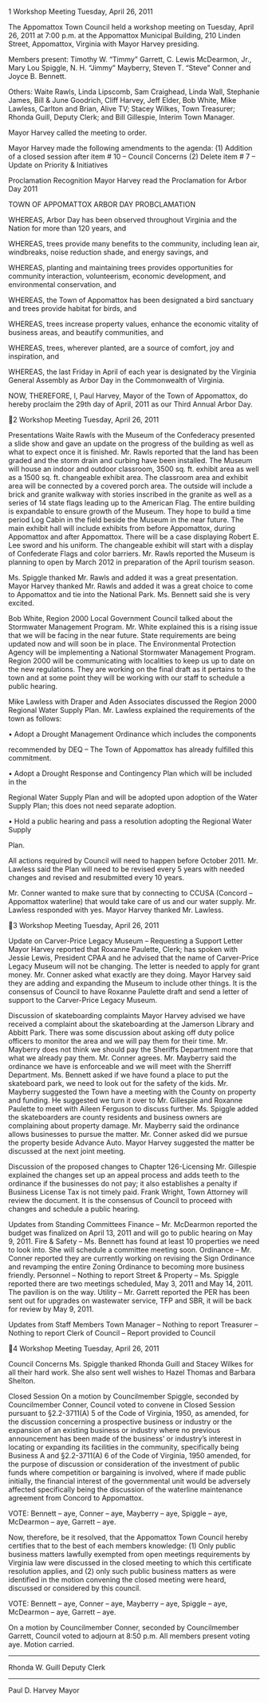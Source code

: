 1  Workshop Meeting
    Tuesday, April 26, 2011

The Appomattox Town Council held a workshop meeting on Tuesday, April 26, 2011 at 7:00
p.m. at the Appomattox Municipal Building, 210 Linden Street, Appomattox, Virginia with
Mayor Harvey presiding.

Members present:  Timothy W. “Timmy” Garrett, C. Lewis McDearmon, Jr., Mary Lou
Spiggle, N. H. “Jimmy” Mayberry, Steven T. “Steve” Conner and Joyce B. Bennett.

Others:  Waite Rawls, Linda Lipscomb, Sam Craighead, Linda Wall, Stephanie James, Bill &
June Goodrich, Cliff Harvey, Jeff Elder, Bob White, Mike Lawless, Carlton and Brian, Alive
TV; Stacey Wilkes, Town Treasurer; Rhonda Guill, Deputy Clerk; and Bill Gillespie, Interim
Town Manager.

Mayor Harvey called the meeting to order.

Mayor Harvey made the following amendments to the agenda:
(1) Addition of a closed session after item # 10 – Council Concerns
(2) Delete item # 7 – Update on Priority & Initiatives

Proclamation Recognition
Mayor Harvey read the Proclamation for Arbor Day 2011

TOWN OF APPOMATTOX
ARBOR DAY PROBCLAMATION

WHEREAS, Arbor Day has been observed throughout Virginia and the Nation for more
than 120 years, and

WHEREAS, trees provide many benefits to the community, including lean air,
windbreaks, noise reduction shade, and energy savings, and

WHEREAS, planting and maintaining trees provides opportunities for community
interaction, volunteerism, economic development, and environmental conservation, and

WHEREAS, the Town of Appomattox has been designated a bird sanctuary and trees
provide habitat for birds, and

WHEREAS, trees increase property values, enhance the economic vitality of business
areas, and beautify communities, and

WHEREAS, trees, wherever planted, are a source of comfort, joy and inspiration, and

WHEREAS, the last Friday in April of each year is designated by the Virginia General
Assembly as Arbor Day in the Commonwealth of Virginia.

NOW, THEREFORE, I, Paul Harvey, Mayor of the Town of Appomattox, do hereby
proclaim the 29th day of April, 2011 as our Third Annual Arbor Day.

2  Workshop Meeting
    Tuesday, April 26, 2011

Presentations
Waite Rawls with the Museum of the Confederacy presented a slide show and gave an update
on the progress of the building as well as what to expect once it is finished.
Mr. Rawls reported that the land has been graded and the storm drain and curbing have been
installed.  The Museum will house an indoor and outdoor classroom, 3500 sq. ft. exhibit area
as well as a 1500 sq. ft. changeable exhibit area.  The classroom area and exhibit area will be
connected by a covered porch area.  The outside will include a brick and granite walkway
with stories inscribed in the granite as well as a series of 14 state flags leading up to the
American Flag.  The entire building is expandable to ensure growth of the Museum.  They
hope to build a time period Log Cabin in the field beside the Museum in the near future.  The
main exhibit hall will include exhibits from before Appomattox, during Appomattox and
after Appomattox.  There will be a case displaying Robert E. Lee sword and his uniform.
The changeable exhibit will start with a display of Confederate Flags and color barriers.  Mr.
Rawls reported the Museum is planning to open by March 2012 in preparation of the April
tourism season.

Ms. Spiggle thanked Mr. Rawls and added it was a great presentation.
Mayor Harvey thanked Mr. Rawls and added it was a great choice to come to Appomattox
and tie into the National Park.
Ms. Bennett said she is very excited.

Bob White, Region 2000 Local Government Council talked about the Stormwater
Management Program.  Mr. White explained this is a rising issue that we will be facing in the
near future.  State requirements are being updated now and will soon be in place.  The
Environmental Protection Agency will be implementing a National Stormwater Management
Program.  Region 2000 will be communicating with localities to keep us up to date on the
new regulations.  They are working on the final draft as it pertains to the town and at some
point they will be working with our staff to schedule a public hearing.

Mike Lawless with Draper and Aden Associates discussed the Region 2000 Regional Water
Supply Plan.  Mr. Lawless explained the requirements of the town as follows:

•  Adopt a Drought Management Ordinance which includes the components

recommended by DEQ – The Town of Appomattox has already fulfilled this
commitment.

•  Adopt a Drought Response and Contingency Plan which will be included in the

Regional Water Supply Plan and will be adopted upon adoption of the Water Supply
Plan; this does not need separate adoption.

•  Hold a public hearing and pass a resolution adopting the Regional Water Supply

Plan.

All actions required by Council will need to happen before October 2011.
Mr. Lawless said the Plan will need to be revised every 5 years with needed changes and
revised and resubmitted every 10 years.

Mr. Conner wanted to make sure that by connecting to CCUSA (Concord – Appomattox
waterline) that would take care of us and our water supply.  Mr. Lawless responded with yes.
Mayor Harvey thanked Mr. Lawless.

3  Workshop Meeting
    Tuesday, April 26, 2011

Update on Carver-Price Legacy Museum – Requesting a Support Letter
Mayor Harvey reported that Roxanne Paulette, Clerk; has spoken with Jessie Lewis,
President CPAA and he advised that the name of Carver-Price Legacy Museum will not be
changing.  The letter is needed to apply for grant money.  Mr. Conner asked what exactly are
they doing.  Mayor Harvey said they are adding and expanding the Museum to include other
things.  It is the consensus of Council to have Roxanne Paulette draft and send a letter of
support to the Carver-Price Legacy Museum.

Discussion of skateboarding complaints
Mayor Harvey advised we have received a complaint about the skateboarding at the
Jamerson Library and Abbitt Park.  There was some discussion about asking off duty police
officers to monitor the area and we will pay them for their time.  Mr. Mayberry does not
think we should pay the Sheriffs Department more that what we already pay them.  Mr.
Conner agrees.  Mr. Mayberry said the ordinance we have is enforceable and we will meet
with the Sherriff Department.  Ms. Bennett asked if we have found a place to put the
skateboard park, we need to look out for the safety of the kids.  Mr. Mayberry suggested the
Town have a meeting with the County on property and funding.  He suggested we turn it over
to Mr. Gillespie and Roxanne Paulette to meet with Aileen Ferguson to discuss further.  Ms.
Spiggle added the skateboarders are county residents and business owners are complaining
about property damage.  Mr. Mayberry said the ordinance allows businesses to pursue the
matter.  Mr. Conner asked did we pursue the property beside Advance Auto.  Mayor Harvey
suggested the matter be discussed at the next joint meeting.

Discussion of the proposed changes to Chapter 126-Licensing
Mr. Gillespie explained the changes set up an appeal process and adds teeth to the ordinance
if the businesses do not pay; it also establishes a penalty if Business License Tax is not timely
paid.  Frank Wright, Town Attorney will review the document.  It is the consensus of Council
to proceed with changes and schedule a public hearing.

Updates from Standing Committees
Finance – Mr. McDearmon reported the budget was finalized on April 13, 2011 and will go
to public hearing on May 9, 2011.
Fire & Safety – Ms. Bennett has found at least 10 properties we need to look into.  She will
schedule a committee meeting soon.
Ordinance – Mr. Conner reported they are currently working on revising the Sign Ordinance
and revamping the entire Zoning Ordinance to becoming more business friendly.
Personnel – Nothing to report
Street & Property – Ms. Spiggle reported there are two meetings scheduled, May 3, 2011 and
May 14, 2011.  The pavilion is on the way.
Utility – Mr. Garrett reported the PER has been sent out for upgrades on wastewater service,
TFP and SBR, it will be back for review by May 9, 2011.

Updates from Staff Members
Town Manager – Nothing to report
Treasurer – Nothing to report
Clerk of Council – Report provided to Council

4  Workshop Meeting
    Tuesday, April 26, 2011

Council Concerns
Ms. Spiggle thanked Rhonda Guill and Stacey Wilkes for all their hard work.  She also sent
well wishes to Hazel Thomas and Barbara Shelton.

Closed Session
On a motion by Councilmember Spiggle, seconded by Councilmember Conner, Council
voted to convene in Closed Session pursuant to §2.2-3711(A) 5 of the Code of Virginia,
1950, as amended, for the discussion concerning a prospective business or industry or the
expansion of an existing business or industry where no previous announcement has been
made of the business’ or industry’s interest in locating or expanding its facilities in the
community, specifically being Business A and §2.2-3711(A) 6 of the Code of Virginia, 1950
amended, for the purpose of discussion or consideration of the investment of public funds
where competition or bargaining is involved, where if made public initially, the financial
interest of the governmental unit would be adversely affected specifically being the
discussion of the waterline maintenance agreement from Concord to Appomattox.

VOTE:  Bennett – aye, Conner – aye, Mayberry – aye, Spiggle – aye, McDearmon – aye,
Garrett – aye.

Now, therefore, be it resolved, that the Appomattox Town Council hereby certifies that to the
best of each members knowledge: (1) Only public business matters lawfully exempted from
open meetings requirements by Virginia law were discussed in the closed meeting to which
this certificate resolution applies, and (2) only such public business matters as were identified
in the motion convening the closed meeting were heard, discussed or considered by this
council.

VOTE:  Bennett – aye, Conner – aye, Mayberry – aye, Spiggle – aye, McDearmon – aye,
Garrett – aye.

On a motion by Councilmember Conner, seconded by Councilmember Garrett, Council voted
to adjourn at 8:50 p.m.  All members present voting aye.  Motion carried.

__________________________
Rhonda W. Guill
Deputy Clerk

__________________________
Paul D. Harvey
Mayor

